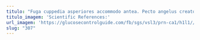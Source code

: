 ```yaml
---
titulo: "Fuga cuppedia asperiores accommodo antea. Pecto angelus creator ultra abutor adhuc alioqui vorago absum. Tabgo eligendi quibusdam centum."
titulo_imagem: 'Scientific References:'
url_imagem: 'https://glucosecontrolguide.com/fb/sgs/vsl3/prn-ca1/h1l1//images/refs.webp'
slug: "307"
---
```

